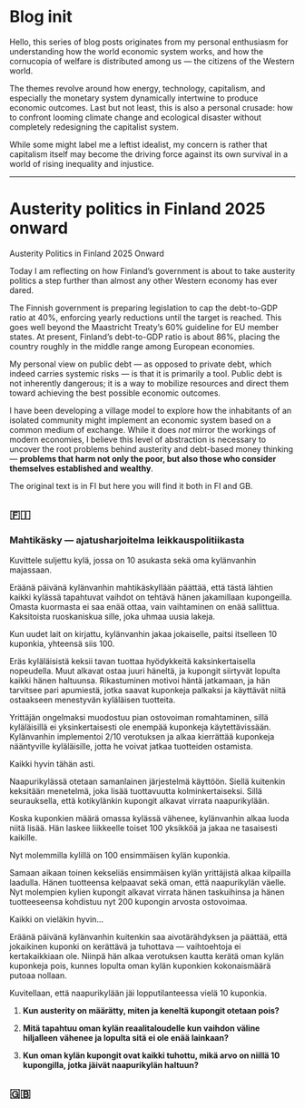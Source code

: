 # Blog init

Hello, this series of blog posts originates from my personal enthusiasm for understanding how the world economic system works, and how the cornucopia of welfare is distributed among us — the citizens of the Western world.

The themes revolve around how energy, technology, capitalism, and especially the monetary system dynamically intertwine to produce economic outcomes. Last but not least, this is also a personal crusade: how to confront looming climate change and ecological disaster without completely redesigning the capitalist system.

While some might label me a leftist idealist, my concern is rather that capitalism itself may become the driving force against its own survival in a world of rising inequality and injustice.

---

# Austerity politics in Finland 2025 onward

Austerity Politics in Finland 2025 Onward

Today I am reflecting on how Finland’s government is about to take austerity politics a step further than almost any other Western economy has ever dared.

The Finnish government is preparing legislation to cap the debt-to-GDP ratio at 40%, enforcing yearly reductions until the target is reached. This goes well beyond the Maastricht Treaty’s 60% guideline for EU member states. At present, Finland’s debt-to-GDP ratio is about 86%, placing the country roughly in the middle range among European economies.

My personal view on public debt — as opposed to private debt, which indeed carries systemic risks — is that it is primarily a tool. Public debt is not inherently dangerous; it is a way to mobilize resources and direct them toward achieving the best possible economic outcomes.

I have been developing a village model to explore how the inhabitants of an isolated community might implement an economic system based on a common medium of exchange. While it does *not* mirror the workings of modern economies, I believe this level of abstraction is necessary to uncover the root problems behind austerity and debt-based money thinking — **problems that harm not only the poor, but also those who consider themselves established and wealthy**.

The original text is in FI but here you will find it both in FI and GB.

## 🇫🇮

### Mahtikäsky — ajatusharjoitelma leikkauspolitiikasta

Kuvittele suljettu kylä, jossa on 10 asukasta sekä oma kylänvanhin majassaan.

Eräänä päivänä kylänvanhin mahtikäskyllään päättää, että tästä lähtien kaikki kylässä tapahtuvat vaihdot on tehtävä hänen jakamillaan kupongeilla. Omasta kuormasta ei saa enää ottaa, vain vaihtaminen on enää sallittua. Kaksitoista ruoskaniskua sille, joka uhmaa uusia lakeja.

Kun uudet lait on kirjattu, kylänvanhin jakaa jokaiselle, paitsi itselleen 10 kuponkia, yhteensä siis 100.

Eräs kyläläisistä keksii tavan tuottaa hyödykkeitä kaksinkertaisella nopeudella. Muut alkavat ostaa juuri häneltä, ja kupongit siirtyvät lopulta kaikki hänen haltuunsa. Rikastuminen motivoi häntä jatkamaan, ja hän tarvitsee pari apumiestä, jotka saavat kuponkeja palkaksi ja käyttävät niitä ostaakseen menestyvän kyläläisen tuotteita.

Yrittäjän ongelmaksi muodostuu pian ostovoiman romahtaminen, sillä kyläläisillä ei yksinkertaisesti ole enempää kuponkeja käytettävissään. Kylänvanhin implementoi 2/10 verotuksen ja alkaa kierrättää kuponkeja nääntyville kyläläisille, jotta he voivat jatkaa tuotteiden ostamista.

Kaikki hyvin tähän asti.

Naapurikylässä otetaan samanlainen järjestelmä käyttöön. Siellä kuitenkin keksitään menetelmä, joka lisää tuottavuutta kolminkertaiseksi. Sillä seurauksella, että kotikylänkin kupongit alkavat virrata naapurikylään.

Koska kuponkien määrä omassa kylässä vähenee, kylänvanhin alkaa luoda niitä lisää. Hän laskee liikkeelle toiset 100 yksikköä ja jakaa ne tasaisesti kaikille.

Nyt molemmilla kylillä on 100 ensimmäisen kylän kuponkia.

Samaan aikaan toinen kekseliäs ensimmäisen kylän yrittäjistä alkaa kilpailla laadulla. Hänen tuotteensa kelpaavat sekä oman, että naapurikylän väelle. Nyt molempien kylien kupongit alkavat virrata hänen taskuihinsa ja hänen tuotteeseensa kohdistuu nyt 200 kupongin arvosta ostovoimaa.

Kaikki on vieläkin hyvin...

Eräänä päivänä kylänvanhin kuitenkin saa aivotärähdyksen ja päättää, että jokaikinen kuponki on kerättävä ja tuhottava — vaihtoehtoja ei kertakaikkiaan ole. Niinpä hän alkaa verotuksen kautta kerätä oman kylän kuponkeja pois, kunnes lopulta oman kylän kuponkien kokonaismäärä putoaa nollaan.

Kuvitellaan, että naapurikylään jäi lopputilanteessa vielä 10 kuponkia.

1. **Kun austerity on määrätty, miten ja keneltä kupongit otetaan pois?**

2. **Mitä tapahtuu oman kylän reaalitaloudelle kun vaihdon väline hiljalleen vähenee ja lopulta sitä ei ole enää lainkaan?**

3. **Kun oman kylän kupongit ovat kaikki tuhottu, mikä arvo on niillä 10 kupongilla, jotka jäivät naapurikylän haltuun?**


## 🇬🇧





